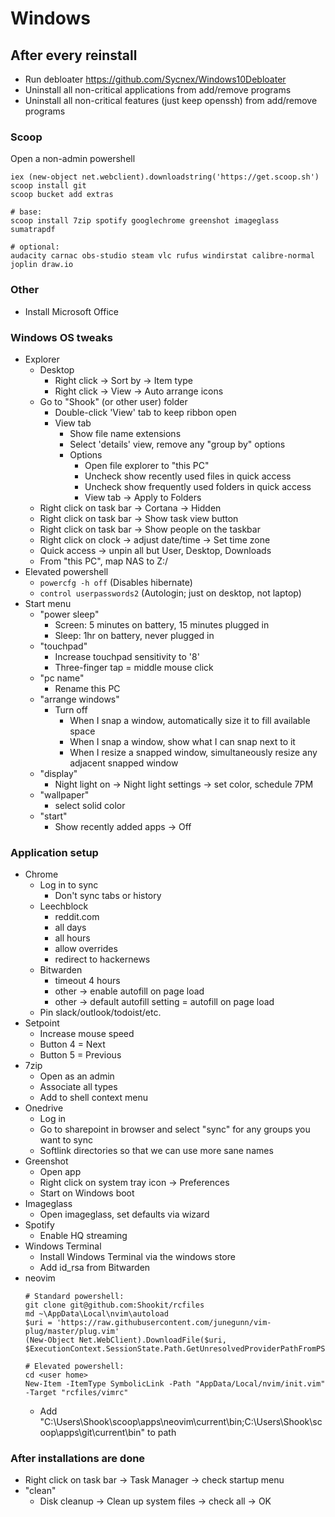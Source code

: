 Windows
=======

After every reinstall
---------------------

- Run debloater https://github.com/Sycnex/Windows10Debloater
- Uninstall all non-critical applications from add/remove programs
- Uninstall all non-critical features (just keep openssh) from add/remove programs

### Scoop


Open a non-admin powershell

```
iex (new-object net.webclient).downloadstring('https://get.scoop.sh')
scoop install git
scoop bucket add extras

# base:
scoop install 7zip spotify googlechrome greenshot imageglass sumatrapdf

# optional:
audacity carnac obs-studio steam vlc rufus windirstat calibre-normal joplin draw.io
```

### Other

- Install Microsoft Office


### Windows OS tweaks

- Explorer
    - Desktop
        - Right click -> Sort by -> Item type
        - Right click -> View -> Auto arrange icons
    - Go to "Shook" (or other user) folder
        - Double-click 'View' tab to keep ribbon open
        - View tab
            - Show file name extensions
            - Select 'details' view, remove any "group by" options
            - Options
                - Open file explorer to "this PC"
                - Uncheck show recently used files in quick access
                - Uncheck show frequently used folders in quick access
                - View tab -> Apply to Folders
    - Right click on task bar -> Cortana -> Hidden
    - Right click on task bar -> Show task view button
    - Right click on task bar -> Show people on the taskbar
    - Right click on clock -> adjust date/time -> Set time zone
    - Quick access -> unpin all but User, Desktop, Downloads
    - From "this PC", map NAS to Z:/
- Elevated powershell
    - `powercfg -h off` (Disables hibernate)
    - `control userpasswords2` (Autologin; just on desktop, not laptop)
- Start menu
    - "power sleep"
        - Screen: 5 minutes on battery, 15 minutes plugged in
        - Sleep: 1hr on battery, never plugged in
    - "touchpad"
        - Increase touchpad sensitivity to '8'
        - Three-finger tap = middle mouse click
    - "pc name"
        - Rename this PC
    - "arrange windows"
        - Turn off
            - When I snap a window, automatically size it to fill available space
            - When I snap a window, show what I can snap next to it
            - When I resize a snapped window, simultaneously resize any adjacent snapped window
    - "display"
        - Night light on -> Night light settings -> set color, schedule 7PM
    - "wallpaper"
        - select solid color
    - "start"
        - Show recently added apps -> Off

### Application setup

- Chrome
    - Log in to sync
        - Don't sync tabs or history
    - Leechblock
        - reddit.com
        - all days
        - all hours
        - allow overrides
        - redirect to hackernews
    - Bitwarden
        - timeout 4 hours
        - other -> enable autofill on page load
        - other -> default autofill setting = autofill on page load
    - Pin slack/outlook/todoist/etc.
- Setpoint
    - Increase mouse speed
    - Button 4 = Next
    - Button 5 = Previous
- 7zip
    - Open as an admin
    - Associate all types
    - Add to shell context menu
- Onedrive
    - Log in
    - Go to sharepoint in browser and select "sync" for any groups you want to sync
    - Softlink directories so that we can use more sane names
- Greenshot
    - Open app
    - Right click on system tray icon -> Preferences
    - Start on Windows boot
- Imageglass
    - Open imageglass, set defaults via wizard
- Spotify
    - Enable HQ streaming
- Windows Terminal
    - Install Windows Terminal via the windows store
    - Add id_rsa from Bitwarden
- neovim
    ```
    # Standard powershell:
    git clone git@github.com:Shookit/rcfiles
    md ~\AppData\Local\nvim\autoload
    $uri = 'https://raw.githubusercontent.com/junegunn/vim-plug/master/plug.vim'
    (New-Object Net.WebClient).DownloadFile($uri, $ExecutionContext.SessionState.Path.GetUnresolvedProviderPathFromPSPath("~\AppData\Local\nvim\autoload\plug.vim"))

    # Elevated powershell:
    cd <user home>
    New-Item -ItemType SymbolicLink -Path "AppData/Local/nvim/init.vim" -Target "rcfiles/vimrc"
    ```
    - Add "C:\Users\Shook\scoop\apps\neovim\current\bin;C:\Users\Shook\scoop\apps\git\current\bin" to path


### After installations are done

- Right click on task bar -> Task Manager -> check startup menu
- "clean"
    - Disk cleanup -> Clean up system files -> check all -> OK
